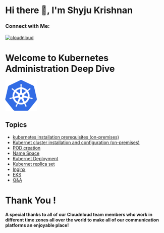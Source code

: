# Hi there 👋, I'm Shyju Krishnan 

<h3 align="left">Connect with Me:</h3>
<a href="https://linkedin.com/in/Shyjustack" target="blank"><img align="center" src="https://raw.githubusercontent.com/rahuldkjain/github-profile-readme-generator/master/src/images/icons/Social/linked-in-alt.svg" alt="cloudnloud" height="30" width="40" /></a>

# Welcome to Kubernetes Administration Deep Dive 

<img src="https://github.com/kubernetes/kubernetes/raw/master/logo/logo.png" width="100">


## Topics 

* [kubernetes installation prerequisites (on-premises)](https://github.com/cloudnloud/Kubernet-Deep-Dive/blob/main/Prerequisites.MD)
* [Kubernet cluster installation and configuration (on-premises)](https://github.com/cloudnloud/Kubernet-Deep-Dive/blob/main/Installation.md)
* [POD creation](https://github.com/cloudnloud/Kubernet-Deep-Dive/blob/main/POD.md)
* [Name Space](https://github.com/cloudnloud/Kubernet-Deep-Dive/blob/main/POD.md)
* [Kubernet Deployment](https://github.com/cloudnloud/Kubernet-Deep-Dive/blob/main/Deployment.md)
* [Kubernet replica set](https://github.com/cloudnloud/Kubernet-Deep-Dive/blob/main/Replicaset.md)
* [Inginx ](https://github.com/cloudnloud/Kubernet-Deep-Dive/blob/main/Ingress.MD)
* [EKS ](https://github.com/cloudnloud/Kubernet-Deep-Dive/tree/main/EKS)
* [Q&A](https://github.com/cloudnloud/Kubernet-Deep-Dive/blob/main/Q%26A.md)



# Thank You !

**A special thanks to all of our Cloudnloud team members who work in different time zones all over the world to make all of our communication platforms an enjoyable place!**





